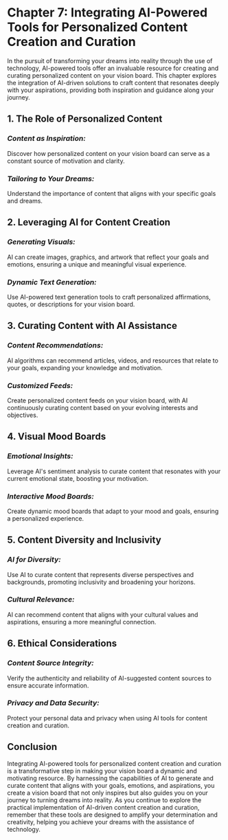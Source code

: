 Chapter 7: Integrating AI-Powered Tools for Personalized Content Creation and Curation
======================================================================================

In the pursuit of transforming your dreams into reality through the use of technology, AI-powered tools offer an invaluable resource for creating and curating personalized content on your vision board. This chapter explores the integration of AI-driven solutions to craft content that resonates deeply with your aspirations, providing both inspiration and guidance along your journey.

**1. The Role of Personalized Content**
---------------------------------------

### *Content as Inspiration:*

Discover how personalized content on your vision board can serve as a constant source of motivation and clarity.

### *Tailoring to Your Dreams:*

Understand the importance of content that aligns with your specific goals and dreams.

**2. Leveraging AI for Content Creation**
-----------------------------------------

### *Generating Visuals:*

AI can create images, graphics, and artwork that reflect your goals and emotions, ensuring a unique and meaningful visual experience.

### *Dynamic Text Generation:*

Use AI-powered text generation tools to craft personalized affirmations, quotes, or descriptions for your vision board.

**3. Curating Content with AI Assistance**
------------------------------------------

### *Content Recommendations:*

AI algorithms can recommend articles, videos, and resources that relate to your goals, expanding your knowledge and motivation.

### *Customized Feeds:*

Create personalized content feeds on your vision board, with AI continuously curating content based on your evolving interests and objectives.

**4. Visual Mood Boards**
-------------------------

### *Emotional Insights:*

Leverage AI's sentiment analysis to curate content that resonates with your current emotional state, boosting your motivation.

### *Interactive Mood Boards:*

Create dynamic mood boards that adapt to your mood and goals, ensuring a personalized experience.

**5. Content Diversity and Inclusivity**
----------------------------------------

### *AI for Diversity:*

Use AI to curate content that represents diverse perspectives and backgrounds, promoting inclusivity and broadening your horizons.

### *Cultural Relevance:*

AI can recommend content that aligns with your cultural values and aspirations, ensuring a more meaningful connection.

**6. Ethical Considerations**
-----------------------------

### *Content Source Integrity:*

Verify the authenticity and reliability of AI-suggested content sources to ensure accurate information.

### *Privacy and Data Security:*

Protect your personal data and privacy when using AI tools for content creation and curation.

**Conclusion**
--------------

Integrating AI-powered tools for personalized content creation and curation is a transformative step in making your vision board a dynamic and motivating resource. By harnessing the capabilities of AI to generate and curate content that aligns with your goals, emotions, and aspirations, you create a vision board that not only inspires but also guides you on your journey to turning dreams into reality. As you continue to explore the practical implementation of AI-driven content creation and curation, remember that these tools are designed to amplify your determination and creativity, helping you achieve your dreams with the assistance of technology.
